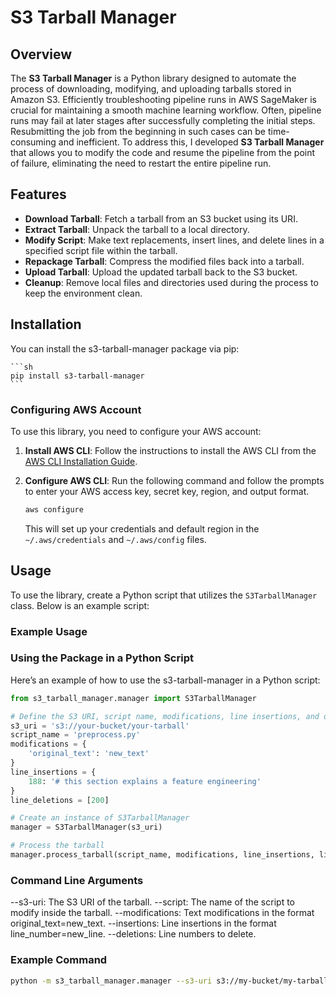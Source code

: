 # S3 Tarball Manager

## Overview

The **S3 Tarball Manager** is a Python library designed to automate the process of downloading, modifying, and uploading tarballs stored in Amazon S3. Efficiently troubleshooting pipeline runs in AWS SageMaker is crucial for maintaining a smooth machine learning workflow. Often, pipeline runs may fail at later stages after successfully completing the initial steps. Resubmitting the job from the beginning in such cases can be time-consuming and inefficient. To address this, I developed **S3 Tarball Manager** that allows you to modify the code and resume the pipeline from the point of failure, eliminating the need to restart the entire pipeline run.

## Features

- **Download Tarball**: Fetch a tarball from an S3 bucket using its URI.
- **Extract Tarball**: Unpack the tarball to a local directory.
- **Modify Script**: Make text replacements, insert lines, and delete lines in a specified script file within the tarball.
- **Repackage Tarball**: Compress the modified files back into a tarball.
- **Upload Tarball**: Upload the updated tarball back to the S3 bucket.
- **Cleanup**: Remove local files and directories used during the process to keep the environment clean.

## Installation

You can install the s3-tarball-manager package via pip:

    ```sh
    pip install s3-tarball-manager
    ```

### Configuring AWS Account

To use this library, you need to configure your AWS account:

1. **Install AWS CLI**: Follow the instructions to install the AWS CLI from the [AWS CLI Installation Guide](https://docs.aws.amazon.com/cli/latest/userguide/install-cliv2.html).

2. **Configure AWS CLI**: Run the following command and follow the prompts to enter your AWS access key, secret key, region, and output format.

    ```sh
    aws configure
    ```

    This will set up your credentials and default region in the `~/.aws/credentials` and `~/.aws/config` files.

## Usage

To use the library, create a Python script that utilizes the `S3TarballManager` class. Below is an example script:

### Example Usage

### Using the Package in a Python Script
Here’s an example of how to use the s3-tarball-manager in a Python script:


```python
from s3_tarball_manager.manager import S3TarballManager

# Define the S3 URI, script name, modifications, line insertions, and deletions
s3_uri = 's3://your-bucket/your-tarball'
script_name = 'preprocess.py'
modifications = {
    'original_text': 'new_text'
}
line_insertions = {
    188: '# this section explains a feature engineering'
}
line_deletions = [200]

# Create an instance of S3TarballManager
manager = S3TarballManager(s3_uri)

# Process the tarball
manager.process_tarball(script_name, modifications, line_insertions, line_deletions)
```

### Command Line Arguments
--s3-uri: The S3 URI of the tarball.
--script: The name of the script to modify inside the tarball.
--modifications: Text modifications in the format original_text=new_text.
--insertions: Line insertions in the format line_number=new_line.
--deletions: Line numbers to delete.


### Example Command


```sh
python -m s3_tarball_manager.manager --s3-uri s3://my-bucket/my-tarball.tar.gz --script preprocess.py --modifications "original_text=new_text" --insertions "188=# this section explains a feature engineering" --deletions 200



